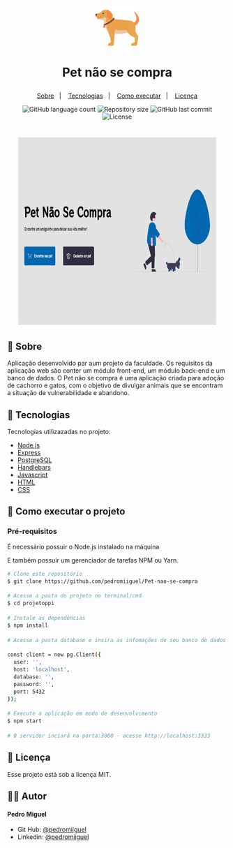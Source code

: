 <h1 align="center">
    <img alt="Pet não se compra" title="Pet não se compra" src="public/assets/dog.svg" width="100px" color="#212529" />
		<p color="#212529">Pet não se compra</p>
</h1>

<p align="center">
  <a href="#-sobre">Sobre</a>&nbsp;&nbsp;&nbsp;|&nbsp;&nbsp;&nbsp;
  <a href="#-tecnologias">Tecnologias</a>&nbsp;&nbsp;&nbsp;|&nbsp;&nbsp;&nbsp;
  <a href="#-como-executar-o-projeto">Como executar</a>&nbsp;&nbsp;&nbsp;|&nbsp;&nbsp;&nbsp;
  <a href="#-licença">Licença</a>
</p>

<p align="center">
  <img alt="GitHub language count" src="https://img.shields.io/github/languages/count/pedromiiguel/PetNaoSeCompra?color=%2304D361">

  <img alt="Repository size" src="https://img.shields.io/github/repo-size/pedromiiguel/PetNaoSeCompra">
	
  
 
   <img alt="GitHub last commit" src="https://img.shields.io/github/last-commit/pedromiiguel/PetNaoSeCompra">
  

  <img alt="License" src="https://img.shields.io/github/license/pedromiiguel/PetNaoSeCompra">
</p>

<h1 align="center">
    <img alt="Pet nao se compra" title="Pet nao se compra" src=".github/indexx.png" width="90%" height="430px"/>
</h1>


## 🔖 Sobre

Aplicação desenvolvido par aum projeto da faculdade. Os requisitos da aplicação web são  conter um módulo front-end, um módulo back-end e um banco de dados. O Pet não se compra é uma aplicação criada para adoção de cachorro e gatos, com o objetivo de divulgar animais que se encontram a situação de vulnerabilidade e abandono.


## 🚀 Tecnologias

Tecnologias utilizazadas no projeto:

- [Node.js](https://nodejs.org/en/)
- [Express](https://expressjs.com/pt-br/)
- [PostgreSQL](https://www.postgresql.org/)
- [Handlebars](https://handlebarsjs.com/)
- [Javascript](https://developer.mozilla.org/pt-BR/docs/Web/JavaScript)
- [HTML](https://developer.mozilla.org/pt-BR/docs/Web/HTML)
- [CSS](https://developer.mozilla.org/pt-BR/docs/Web/CSS)


## 🔧 Como executar o projeto

### Pré-requisitos

<p> É necessário possuir o Node.js instalado na máquina </p>
<p>E também possuir um gerenciador de tarefas NPM ou Yarn.</p>

```bash
# Clone este repositório
$ git clone https://github.com/pedromiiguel/Pet-nao-se-compra

# Acesse a pasta do projeto no terminal/cmd
$ cd projetoppi

# Instale as dependências
$ npm install

# Acesse a pasta database e insira as infomações de seu banco de dados postgres, no arquivo database.js

const client = new pg.Client({
  user: '',
  host: 'localhost',
  database: '',
  password: '',
  port: 5432
});

# Execute a aplicação em modo de desenvolvimento
$ npm start

# O servidor inciará na porta:3000 - acesse http://localhost:3333 
```

## 📝 Licença

Esse projeto está sob a licença MIT.

## :man_astronaut: Autor

#### Pedro Miguel

- Git Hub: <a href="https://github.com/pedromiiguel" target='_blanck' >@pedromiiguel</a>
- Linkedin: <a href="https://www.linkedin.com/in/pedro-miiguel" target='_blanck' >@pedromiiguel</a>
